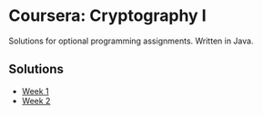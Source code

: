 # Coursera: Cryptography I

Solutions for optional programming assignments. Written in Java.

## Solutions
- [Week 1](https://github.com/vernjan/coursera-crypto/blob/master/src/main/java/cz/vernjan/Assignment1.java)
- [Week 2](https://github.com/vernjan/coursera-crypto/blob/master/src/main/java/cz/vernjan/Assignment2.java)
